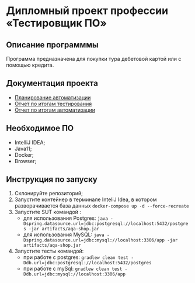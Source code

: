 # Дипломный проект профессии «Тестировщик ПО»
## Описание программмы
Программа предназначена для покупки тура дебетовой картой или с помощью кредита.
## Документация проекта
* [Планирование автоматизации](https://github.com/podnebessssni/Diplom/blob/master/documentation/Plan.md)
* [Отчет по итогам тестирования](https://github.com/podnebessssni/Diplom/blob/master/documentation/Report.md)
* [Отчет по итогам автоматизации](https://github.com/podnebessssni/Diplom/blob/master/documentation/Summary.md)
## Необходимое ПО
* IntelliJ IDEA;
* Java11;
* Docker;
* Browser;
## Инструкция по запуску
1. Склонируйте репозиторий;
1. Запустите контейнер в терминале InteliJ Idea, в котором разворачивается база данных  `docker-compose up -d --force-recreate`  
1. Запустите SUT командой :
    * для использования Postgres: `java -Dspring.datasource.url=jdbc:postgresql://localhost:5432/postgres -jar artifacts/aqa-shop.jar` 
    * для использования MySQL: `java -Dspring.datasource.url=jdbc:mysql://localhost:3306/app -jar artifacts/aqa-shop.jar` 
1. Запустите тесты командой: 
    * при работе с postgres: `gradlew clean test -Ddb.url=jdbc:postgresql://localhost:5432/postgres` 
    * при работе с mySql: `gradlew clean test -Ddb.url=jdbc:mysql://localhost:3306/app`
